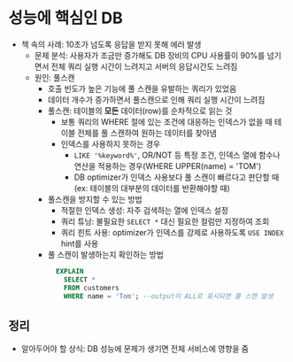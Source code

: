 # 성능에 핵심인 DB
- 책 속의 사례: 10초가 넘도록 응답을 받지 못해 에러 발생
  - 문제 분석: 사용자가 조금만 증가해도 DB 장비의 CPU 사용률이 90%를 넘기면서 전체 쿼리 실행 시간이 느려지고 서버의 응답시간도 느려짐
  - 원인: 풀스캔
    - 호출 빈도가 높은 기능에 풀 스캔을 유발하는 쿼리가 있었음
    - 데이터 개수가 증가하면서 풀스캔으로 인해 쿼리 실행 시간이 느려짐
    - 풀스캔: 테이블의 **모든** 데이터(row)를 순차적으로 읽는 것
      - 보통 쿼리의 WHERE 절에 있는 조건에 대응하는 인덱스가 없을 때 테이블 전체를 풀 스캔하여 원하는 데이터를 찾아냄
      - 인덱스를 사용하지 못하는 경우
        - `LIKE '%keyword%'`, OR/NOT 등 특정 조건, 인덱스 열에 함수나 연산을 적용하는 경우(WHERE UPPER(name) = 'TOM')
        -  DB optimizer가 인덱스 사용보다 풀 스캔이 빠르다고 판단할 때(ex: 테이블의 대부분의 데이터를 반환해야할 때)
    - 풀스캔을 방지할 수 있는 방법
      - 적절한 인덱스 생성: 자주 검색하는 열에 인덱스 설정
      - 쿼리 튜닝: 불필요한 `SELECT *` 대신 필요한 컬럼만 지정하여 조회
      - 쿼리 힌트 사용: optimizer가 인덱스를 강제로 사용하도록 `USE INDEX` hint를 사용
    - 풀 스캔이 발생하는지 확인하는 방법
      ```sql
        EXPLAIN
          SELECT *
          FROM customers
          WHERE name = 'Tom'; --output이 ALL로 표시되면 풀 스캔 발생
      ``` 

## 정리
- 알아두어야 할 상식: DB 성능에 문제가 생기면 전체 서비스에 영향을 줌

